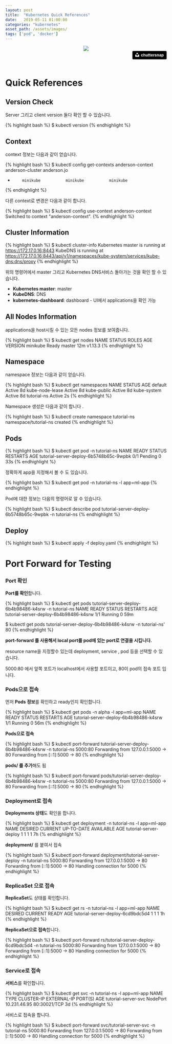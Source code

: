 ```yaml
---
layout: post
title:  "Kubernetes Quick References"
date:   2019-05-11 01:00:00
categories: "kubernetes"
asset_path: /assets/images/
tags: ['pod', 'docker']
---
```




<header>
    <img src="{{ page.asset_path }}kubernetes-wallpaper.jpg" class="img-responsive img-rounded img-fluid">
    <div style="text-align:right;">
    <a style="background-color:black;color:white;text-decoration:none;padding:4px 6px;font-family:-apple-system, BlinkMacSystemFont, &quot;San Francisco&quot;, &quot;Helvetica Neue&quot;, Helvetica, Ubuntu, Roboto, Noto, &quot;Segoe UI&quot;, Arial, sans-serif;font-size:12px;font-weight:bold;line-height:1.2;display:inline-block;border-radius:3px" href="https://unsplash.com/@chuttersnap?utm_medium=referral&amp;utm_campaign=photographer-credit&amp;utm_content=creditBadge" target="_blank" rel="noopener noreferrer" title="Download free do whatever you want high-resolution photos from chuttersnap"><span style="display:inline-block;padding:2px 3px"><svg xmlns="http://www.w3.org/2000/svg" style="height:12px;width:auto;position:relative;vertical-align:middle;top:-2px;fill:white" viewBox="0 0 32 32"><title>unsplash-logo</title><path d="M10 9V0h12v9H10zm12 5h10v18H0V14h10v9h12v-9z"></path></svg></span><span style="display:inline-block;padding:2px 3px">chuttersnap</span></a> 
    </div>
</header>




# Quick References


## Version Check

Server 그리고 client version 둘다 확인 할 수 있습니다. 

{% highlight bash %}
$ kubectl version
{% endhighlight %}

## Context

context 정보는 다음과 같이 얻습니다. 

{% highlight bash %}
$ kubectl config get-contexts
          anderson-context   anderson-cluster   anderson.jo   
*         minikube           minikube           minikube   
{% endhighlight %}

다른 context로 변경은 다음과 같이 합니다. 

{% highlight bash %}
$ kubectl config use-context anderson-context
Switched to context "anderson-context".
{% endhighlight %}

## Cluster Information

{% highlight bash %}
$ kubectl cluster-info
Kubernetes master is running at https://172.17.0.16:8443
KubeDNS is running at https://172.17.0.16:8443/api/v1/namespaces/kube-system/services/kube-dns:dns/proxy
{% endhighlight %}


위의 명령어에서 master 그리고 Kubernetes DNS서비스 돌아가는 것을 확인 할 수 있습니다. 

- **Kubernetes master**: master
- **KubeDNS**: DNS
- **kubernetes-dashboard**: dashboard - UI에서 applications을 확인 가능



## All Nodes Information

applications을 host시킬 수 있는 모든 nodes 정보를 보여줍니다. 

{% highlight bash %}
$ kubectl get nodes
NAME       STATUS   ROLES    AGE   VERSION
minikube   Ready    master   12m   v1.13.3
{% endhighlight %}

## Namespace

namespace 정보는 다음과 같이 얻습니다. 

{% highlight bash %}
$ kubectl get namespaces
NAME              STATUS   AGE
default           Active   8d
kube-node-lease   Active   8d
kube-public       Active   8d
kube-system       Active   8d
tutorial-ns       Active   2s
{% endhighlight %}

Namespace 생성은 다음과 같이 합니다 .

{% highlight bash %}
$ kubectl create namespace tutorial-ns
namespace/tutorial-ns created
{% endhighlight %}

## Pods

{% highlight bash %}
$ kubectl get pod -n tutorial-ns
NAME                                      READY   STATUS    RESTARTS   AGE
tutorial-server-deploy-6b5748b65c-9wpbk   0/1     Pending   0          33s
{% endhighlight %}

정확하게  app을 지정해서 볼 수 도 있습니다. 

{% highlight bash %}
$ kubectl get pod -n tutorial-ns -l app=ml-app
{% endhighlight %}

Pod에 대한 정보는 다음의 명령어로 알 수 있습니다.

{% highlight bash %}
$ kubectl describe pod tutorial-server-deploy-6b5748b65c-9wpbk -n tutorial-ns
{% endhighlight %}


## Deploy

{% highlight bash %}
$ kubectl apply -f deploy.yaml
{% endhighlight %}



# Port Forward for Testing

### Port 확인

**Port를 확인**합니다.

{% highlight bash %}
$ kubectl get pods tutorial-server-deploy-6b4b98486-k4srw -n tutorial-ns 
NAME                                     READY   STATUS    RESTARTS   AGE
tutorial-server-deploy-6b4b98486-k4srw   1/1     Running   0          59m

$ kubectl get pods tutorial-server-deploy-6b4b98486-k4srw -n tutorial-ns'
80
{% endhighlight %}

**port-forward 를 사용해서 local port를 pod에 있는 port로 연결을 시킵니다.**

resource name을 지정할수 있는데 deployment, service , pod 등을 선택할 수 있습니다. 

5000:80 에서 앞쪽 포트가 localhost에서 사용할 포트이고, 80이 pod의 접속 포트 입니다.



### Pods으로 접속

먼저 **Pods 정보**를 확인하고 ready인지 확인합니다. 

{% highlight bash %}
$ kubectl get pods  -n alpha -l app=ml-app
NAME                                     READY   STATUS    RESTARTS   AGE
tutorial-server-deploy-6b4b98486-k4srw   1/1     Running   0          56m
{% endhighlight %}

**Pods으로 접속**

{% highlight bash %}
$ kubectl port-forward tutorial-server-deploy-6b4b98486-k4srw -n tutorial-ns 5000:80
Forwarding from 127.0.0.1:5000 -> 80
Forwarding from [::1]:5000 -> 80
{% endhighlight %}

**pods/ 를 추가**해도 됨

{% highlight bash %}
$ kubectl port-forward pods/tutorial-server-deploy-6b4b98486-k4srw -n tutorial-ns 5000:80
Forwarding from 127.0.0.1:5000 -> 80
Forwarding from [::1]:5000 -> 80
{% endhighlight %}

### Deployment로 접속

**Deployments 상태**도 확인을 합니다.

{% highlight bash %}
$ kubectl get deployment -n tutorial-ns -l app=ml-app
NAME                     DESIRED   CURRENT   UP-TO-DATE   AVAILABLE   AGE
tutorial-server-deploy   1         1         1            1           7h
{% endhighlight %}

**deployment/** 를 붙여서 접속

{% highlight bash %}
$ kubectl port-forward deployment/tutorial-server-deploy -n tutorial-ns 5000:80
Forwarding from 127.0.0.1:5000 -> 80
Forwarding from [::1]:5000 -> 80
Handling connection for 5000
{% endhighlight %}



### ReplicaSet 으로 접속

**ReplicaSet**도 상태를 확인합니다.

{% highlight bash %}
$ kubectl get rs -n tutorial-ns -l app=ml-app
NAME                                DESIRED   CURRENT   READY   AGE
tutorial-server-deploy-6cd9bdc5d4   1         1         1       1h
{% endhighlight %}

**ReplicaSet으로 접속**합니다. 

{% highlight bash %}
$ kubectl port-forward rs/tutorial-server-deploy-6cd9bdc5d4 -n tutorial-ns 5000:80
Forwarding from 127.0.0.1:5000 -> 80
Forwarding from [::1]:5000 -> 80
Handling connection for 5000
{% endhighlight %}



### Service로 접속

**서비스**를 확인합니다.

{% highlight bash %}
$ kubectl get svc  -n tutorial-ns -l app=ml-app
NAME                  TYPE       CLUSTER-IP     EXTERNAL-IP   PORT(S)        AGE
tutorial-server-svc   NodePort   10.231.46.95   <none>        80:30021/TCP   3d
{% endhighlight %}

서비스로 접속을 합니다.

{% highlight bash %}
$ kubectl port-forward svc/tutorial-server-svc -n tutorial-ns 5000:80
Forwarding from 127.0.0.1:5000 -> 80
Forwarding from [::1]:5000 -> 80
Handling connection for 5000
{% endhighlight %}






















